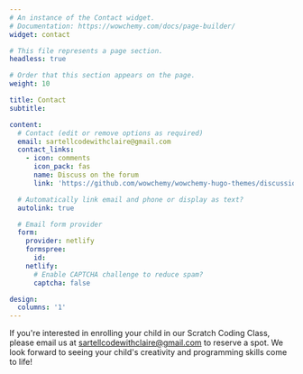 ```yaml
---
# An instance of the Contact widget.
# Documentation: https://wowchemy.com/docs/page-builder/
widget: contact

# This file represents a page section.
headless: true

# Order that this section appears on the page.
weight: 10

title: Contact
subtitle:

content:
  # Contact (edit or remove options as required)
  email: sartellcodewithclaire@gmail.com
  contact_links:
    - icon: comments
      icon_pack: fas
      name: Discuss on the forum
      link: 'https://github.com/wowchemy/wowchemy-hugo-themes/discussions'

  # Automatically link email and phone or display as text?
  autolink: true

  # Email form provider
  form:
    provider: netlify
    formspree:
      id:
    netlify:
      # Enable CAPTCHA challenge to reduce spam?
      captcha: false

design:
  columns: '1'
---
```


If you're interested in enrolling your child in our Scratch Coding Class, please email us at sartellcodewithclaire@gmail.com to reserve a spot. We look forward to seeing your child's creativity and programming skills come to life!


